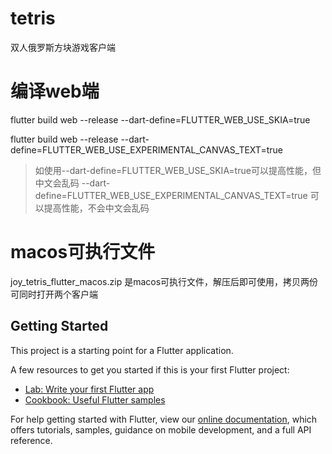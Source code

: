 # tetris

双人俄罗斯方块游戏客户端

# 编译web端

flutter build web --release --dart-define=FLUTTER_WEB_USE_SKIA=true

flutter build web --release --dart-define=FLUTTER_WEB_USE_EXPERIMENTAL_CANVAS_TEXT=true

> 如使用--dart-define=FLUTTER_WEB_USE_SKIA=true可以提高性能，但中文会乱码
> --dart-define=FLUTTER_WEB_USE_EXPERIMENTAL_CANVAS_TEXT=true 可以提高性能，不会中文会乱码

# macos可执行文件

joy_tetris_flutter_macos.zip 是macos可执行文件，解压后即可使用，拷贝两份可同时打开两个客户端

## Getting Started

This project is a starting point for a Flutter application.

A few resources to get you started if this is your first Flutter project:

- [Lab: Write your first Flutter app](https://flutter.dev/docs/get-started/codelab)
- [Cookbook: Useful Flutter samples](https://flutter.dev/docs/cookbook)

For help getting started with Flutter, view our
[online documentation](https://flutter.dev/docs), which offers tutorials,
samples, guidance on mobile development, and a full API reference.

